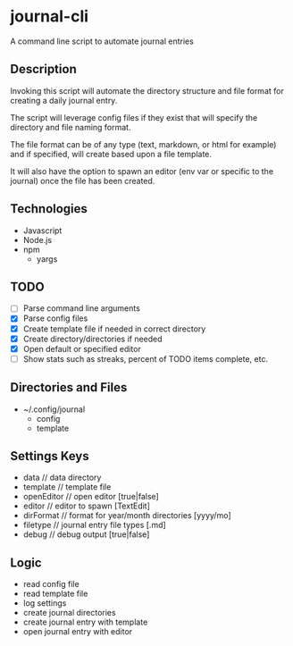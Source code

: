 # journal-cli
A command line script to automate journal entries


## Description
Invoking this script will automate the directory structure and file format for creating a daily journal entry.

The script will leverage config files if they exist that will specify the directory and file naming format. 

The file format can be of any type (text, markdown, or html for example) and if specified, will create based upon a file template.

It will also have the option to spawn an editor (env var or specific to the journal) once the file has been created.

## Technologies

- Javascript
- Node.js
- npm
  - yargs

## TODO
- [ ] Parse command line arguments
- [x] Parse config files
- [x] Create template file if needed in correct directory
- [x] Create directory/directories if needed
- [x] Open default or specified editor
- [ ] Show stats such as streaks, percent of TODO items complete, etc.

## Directories and Files

- ~/.config/journal
	- config
	- template

## Settings Keys
- data        // data directory
- template    // template file
- openEditor  // open editor [true|false]
- editor      // editor to spawn [TextEdit]
- dirFormat   // format for year/month directories [yyyy/mo]
- filetype    // journal entry file types [.md]
- debug       // debug output [true|false]

## Logic
- read config file
- read template file
- log settings
- create journal directories
- create journal entry with template
- open journal entry with editor

